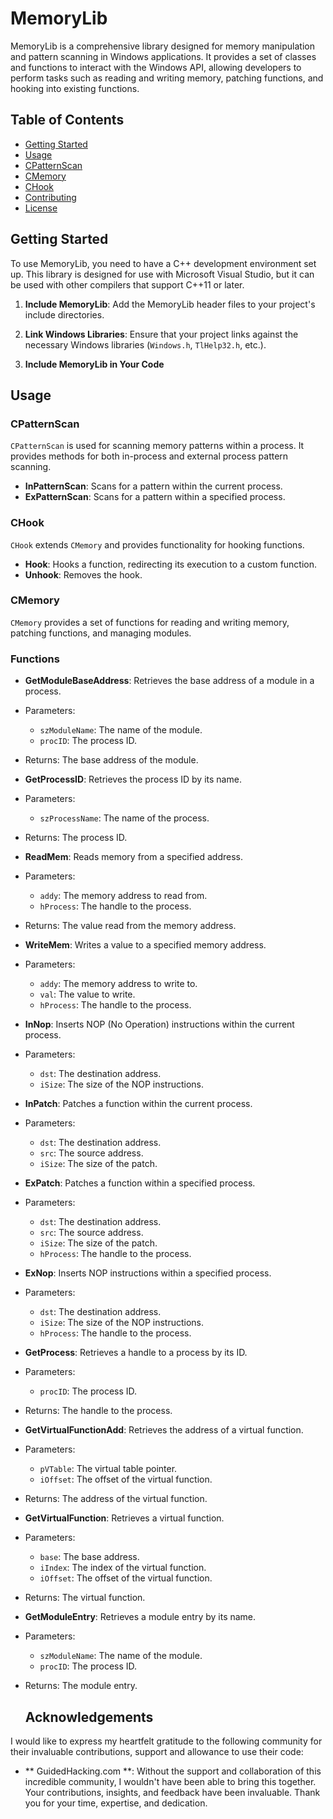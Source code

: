 # MemoryLib

MemoryLib is a comprehensive library designed for memory manipulation and pattern scanning in Windows applications. It provides a set of classes and functions to interact with the Windows API, allowing developers to perform tasks such as reading and writing memory, patching functions, and hooking into existing functions.

## Table of Contents

- [Getting Started](#getting-started)
- [Usage](#usage)
 - [CPatternScan](#cpatternscan)
 - [CMemory](#cmemory)
 - [CHook](#chook)
- [Contributing](#contributing)
- [License](#license)

## Getting Started

To use MemoryLib, you need to have a C++ development environment set up. This library is designed for use with Microsoft Visual Studio, but it can be used with other compilers that support C++11 or later.

1. **Include MemoryLib**: Add the MemoryLib header files to your project's include directories.

2. **Link Windows Libraries**: Ensure that your project links against the necessary Windows libraries (`Windows.h`, `TlHelp32.h`, etc.).

3. **Include MemoryLib in Your Code**

## Usage

### CPatternScan

`CPatternScan` is used for scanning memory patterns within a process. It provides methods for both in-process and external process pattern scanning.

- **InPatternScan**: Scans for a pattern within the current process.
- **ExPatternScan**: Scans for a pattern within a specified process.

 ### CHook

`CHook` extends `CMemory` and provides functionality for hooking functions.

- **Hook**: Hooks a function, redirecting its execution to a custom function.
- **Unhook**: Removes the hook.


### CMemory

`CMemory` provides a set of functions for reading and writing memory, patching functions, and managing modules.

### Functions

- **GetModuleBaseAddress**: Retrieves the base address of a module in a process.
 - Parameters:
    - `szModuleName`: The name of the module.
    - `procID`: The process ID.
 - Returns: The base address of the module.

- **GetProcessID**: Retrieves the process ID by its name.
 - Parameters:
    - `szProcessName`: The name of the process.
 - Returns: The process ID.

- **ReadMem**: Reads memory from a specified address.
 - Parameters:
    - `addy`: The memory address to read from.
    - `hProcess`: The handle to the process.
 - Returns: The value read from the memory address.

- **WriteMem**: Writes a value to a specified memory address.
 - Parameters:
    - `addy`: The memory address to write to.
    - `val`: The value to write.
    - `hProcess`: The handle to the process.

- **InNop**: Inserts NOP (No Operation) instructions within the current process.
 - Parameters:
    - `dst`: The destination address.
    - `iSize`: The size of the NOP instructions.

- **InPatch**: Patches a function within the current process.
 - Parameters:
    - `dst`: The destination address.
    - `src`: The source address.
    - `iSize`: The size of the patch.

- **ExPatch**: Patches a function within a specified process.
 - Parameters:
    - `dst`: The destination address.
    - `src`: The source address.
    - `iSize`: The size of the patch.
    - `hProcess`: The handle to the process.

- **ExNop**: Inserts NOP instructions within a specified process.
 - Parameters:
    - `dst`: The destination address.
    - `iSize`: The size of the NOP instructions.
    - `hProcess`: The handle to the process.

- **GetProcess**: Retrieves a handle to a process by its ID.
 - Parameters:
    - `procID`: The process ID.
 - Returns: The handle to the process.

- **GetVirtualFunctionAdd**: Retrieves the address of a virtual function.
 - Parameters:
    - `pVTable`: The virtual table pointer.
    - `iOffset`: The offset of the virtual function.
 - Returns: The address of the virtual function.

- **GetVirtualFunction**: Retrieves a virtual function.
 - Parameters:
    - `base`: The base address.
    - `iIndex`: The index of the virtual function.
    - `iOffset`: The offset of the virtual function.
 - Returns: The virtual function.

- **GetModuleEntry**: Retrieves a module entry by its name.
 - Parameters:
    - `szModuleName`: The name of the module.
    - `procID`: The process ID.
 - Returns: The module entry.

   ## Acknowledgements

I would like to express my heartfelt gratitude to the following community for their invaluable contributions, support and allowance to use their code:
- ** GuidedHacking.com **: Without the support and collaboration of this incredible community, I wouldn't have been able to bring this together. Your contributions, insights, and feedback have been invaluable. Thank you for your time, expertise, and dedication.

